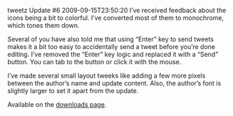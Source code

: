 tweetz Update #6
2009-09-15T23:50:20
I’ve received feedback about the icons being a bit to colorful. I’ve converted most of them to monochrome, which tones them down.

Several of you have also told me that using “Enter” key to send tweets makes it a bit too easy to accidentally send a tweet before you’re done editing. I’ve removed the “Enter” key logic and replaced it with a “Send” button. You can tab to the button or click it with the mouse.

I’ve made several small layout tweeks like adding a few more pixels between the author’s name and update content. Also, the author’s font is slightly larger to set it apart from the update. 

Available on the [downloads page](http://mike-ward.net/downloads).
